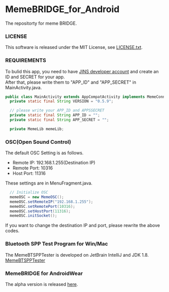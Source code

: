 # MemeBRIDGE_for_Android
The repositorty for meme BRIDGE.

### LICENSE
This software is released under the MIT License, see [LICENSE.txt](https://github.com/jins-meme/MemeBRIDGE_for_Android/blob/master/LICENSE.txt).

### REQUIREMENTS
To bulid this app, you need to have [JINS developer account](https://developers.jins.com/en/) and create an ID and SECRET for your app.  
After that, please write them to "APP_ID" and "APP_SECRET" in MainActivity.java.
```java:MainActivity.java
public class MainActivity extends AppCompatActivity implements MemeConnectListener {
  private static final String VERSION = "0.5.9";

  // please write your APP_ID and APPSSECRET
  private static final String APP_ID = "";
  private static final String APP_SECRET = "";

  private MemeLib memeLib;
```

### OSC(Open Sound Control)
The default OSC Setting is as follows.
* Remote IP: 192.168.1.255(Destination IP)
* Remote Port: 10316
* Host Port: 11316

These settings are in MenuFragment.java.
```java:MenuFragment.java
  // Initialize OSC
  memeOSC = new MemeOSC();
  memeOSC.setRemoteIP("192.168.1.255");
  memeOSC.setRemotePort(10316);
  memeOSC.setHostPort(11316);
  memeOSC.initSocket();
```
If you want to change the destination IP and port, please rewrite the above codes.

### Bluetooth SPP Test Program for Win/Mac
The MemeBTSPPTester is developed on JetBrain IntelliJ and JDK 1.8.  
[MemeBTSPPTester](https://github.com/tkrworks/MemeBTSPPTester)

### MemeBRIDGE for AndroidWear
The alpha version is released [here](https://github.com/tkrworks/MemeBRIDGE_for_AndroidWear).
